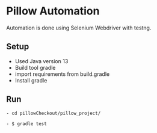 # Pillow Automation

Automation is done using Selenium Webdriver with testng.

## Setup
 - Used Java version 13
 - Build tool gradle
 - import requirements from build.gradle
 - Install gradle
 
## Run 
```
- cd pillowCheckout/pillow_project/
```
```
- $ gradle test
```
